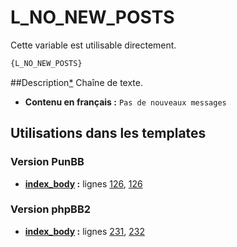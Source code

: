 # L_NO_NEW_POSTS


Cette variable est utilisable directement.

```html
{L_NO_NEW_POSTS}
```

##Description[*](https://fa-tvars.appspot.com/var/L_NO_NEW_POSTS)
Chaîne de texte.

* __Contenu en français :__ `Pas de nouveaux messages`

## Utilisations dans les templates

### Version PunBB
* __[index_body](../tpl/var/punbb/index_body.md#readme) :__ lignes [126](../tpl/src/punbb/index_body.tpl#L126), [126](../tpl/src/punbb/index_body.tpl#L126)

### Version phpBB2
* __[index_body](../tpl/var/subsilver/index_body.md#readme) :__ lignes [231](../tpl/src/subsilver/index_body.tpl#L231), [232](../tpl/src/subsilver/index_body.tpl#L232)